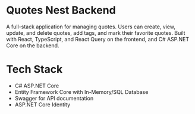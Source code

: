 # Quotes Nest Backend

A full-stack application for managing quotes. Users can create, view, update, and delete quotes, add tags, and mark their favorite quotes. Built with React, TypeScript, and React Query on the frontend, and C# ASP.NET Core on the backend.

# Tech Stack
- C# ASP.NET Core
- Entity Framework Core with In-Memory/SQL Database
- Swagger for API documentation
- ASP.NET Core Identity
